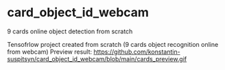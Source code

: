 # card_object_id_webcam
9 cards online object detection from scratch

Tensofrlow project created from scratch (9 cards object recognition online from webcam)
Preview result: https://github.com/konstantin-suspitsyn/card_object_id_webcam/blob/main/cards_preview.gif
